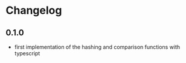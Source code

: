 # Changelog

## 0.1.0

* first implementation of the hashing and comparison functions with typescript
